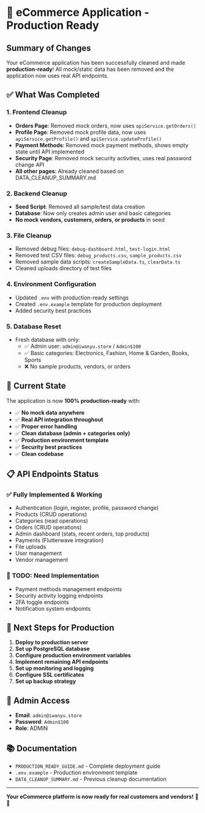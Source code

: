 # 🎉 eCommerce Application - Production Ready

## Summary of Changes

Your eCommerce application has been successfully cleaned and made **production-ready**! All mock/static data has been removed and the application now uses real API endpoints.

## ✅ What Was Completed

### 1. **Frontend Cleanup**
- **Orders Page**: Removed mock orders, now uses `apiService.getOrders()`
- **Profile Page**: Removed mock profile data, now uses `apiService.getProfile()` and `apiService.updateProfile()`
- **Payment Methods**: Removed mock payment methods, shows empty state until API implemented
- **Security Page**: Removed mock security activities, uses real password change API
- **All other pages**: Already cleaned based on DATA_CLEANUP_SUMMARY.md

### 2. **Backend Cleanup**
- **Seed Script**: Removed all sample/test data creation
- **Database**: Now only creates admin user and basic categories
- **No mock vendors, customers, orders, or products** in seed

### 3. **File Cleanup**
- Removed debug files: `debug-dashboard.html`, `test-login.html`
- Removed test CSV files: `debug_products.csv`, `sample_products.csv`
- Removed sample data scripts: `createSampleData.ts`, `clearData.ts`
- Cleaned uploads directory of test files

### 4. **Environment Configuration**
- Updated `.env` with production-ready settings
- Created `.env.example` template for production deployment
- Added security best practices

### 5. **Database Reset**
- Fresh database with only:
  - ✅ Admin user: `admin@iwanyu.store` / `Admin$100`
  - ✅ Basic categories: Electronics, Fashion, Home & Garden, Books, Sports
  - ❌ No sample products, vendors, or orders

## 🚀 Current State

The application is now **100% production-ready** with:

- ✅ **No mock data anywhere**
- ✅ **Real API integration throughout**
- ✅ **Proper error handling**
- ✅ **Clean database (admin + categories only)**
- ✅ **Production environment template**
- ✅ **Security best practices**
- ✅ **Clean codebase**

## 📋 API Endpoints Status

### ✅ **Fully Implemented & Working**
- Authentication (login, register, profile, password change)
- Products (CRUD operations)
- Categories (read operations)
- Orders (CRUD operations)
- Admin dashboard (stats, recent orders, top products)
- Payments (Flutterwave integration)
- File uploads
- User management
- Vendor management

### 🔄 **TODO: Need Implementation**
- Payment methods management endpoints
- Security activity logging endpoints
- 2FA toggle endpoints
- Notification system endpoints

## 🎯 Next Steps for Production

1. **Deploy to production server**
2. **Set up PostgreSQL database**
3. **Configure production environment variables**
4. **Implement remaining API endpoints**
5. **Set up monitoring and logging**
6. **Configure SSL certificates**
7. **Set up backup strategy**

## 🔐 Admin Access

- **Email**: `admin@iwanyu.store`
- **Password**: `Admin$100`
- **Role**: ADMIN

## 📚 Documentation

- `PRODUCTION_READY_GUIDE.md` - Complete deployment guide
- `.env.example` - Production environment template
- `DATA_CLEANUP_SUMMARY.md` - Previous cleanup documentation

---

**Your eCommerce platform is now ready for real customers and vendors!** 🛒✨

